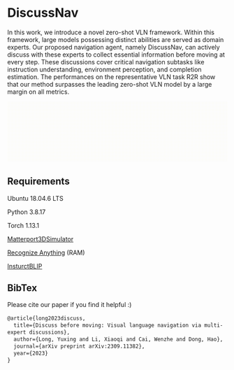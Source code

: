 # DiscussNav

In this work, we introduce a novel zero-shot VLN framework. Within this framework, large models possessing distinct abilities are served as domain experts. Our proposed navigation agent, namely DiscussNav, can actively discuss with these experts to collect essential information before moving at every step. These discussions cover critical navigation subtasks like instruction understanding, environment perception, and completion estimation. The performances on the representative VLN task R2R show that our method surpasses the leading zero-shot VLN model by a large margin on all metrics.

![DiscussNav](https://github.com/LYX0501/DiscussNav/blob/main/DiscussNav.gif)

## Requirements
Ubuntu 18.04.6 LTS

Python 3.8.17

Torch 1.13.1

[Matterport3DSimulator](https://github.com/xinyu1205/recognize-anything)

[Recognize Anything](https://github.com/xinyu1205/recognize-anything) (RAM)

[InsturctBLIP](https://github.com/salesforce/LAVIS/tree/main/projects/instructblip)

## BibTex
Please cite our paper if you find it helpful :)
```
@article{long2023discuss,
  title={Discuss before moving: Visual language navigation via multi-expert discussions},
  author={Long, Yuxing and Li, Xiaoqi and Cai, Wenzhe and Dong, Hao},
  journal={arXiv preprint arXiv:2309.11382},
  year={2023}
}
```
